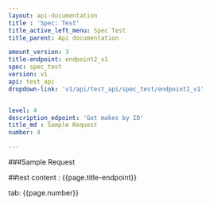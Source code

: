 ```yaml
---
layout: api-documentation
title : 'Spec: Test'
title_active_left_menu: Spec Test
title_parent: Api documentation

amount_version: 3
title-endpoint: endpoint2_v1
spec: spec_test
version: v1
api: test_api
dropdown-link: 'v1/api/test_api/spec_test/endpoint2_v1'


level: 4
description_edpoint: 'Get makes by ID'
title_md : Sample Request
number: 4

---
```



###Sample Request

##test content : {{page.title-endpoint}} 

tab: {{page.number}} 
